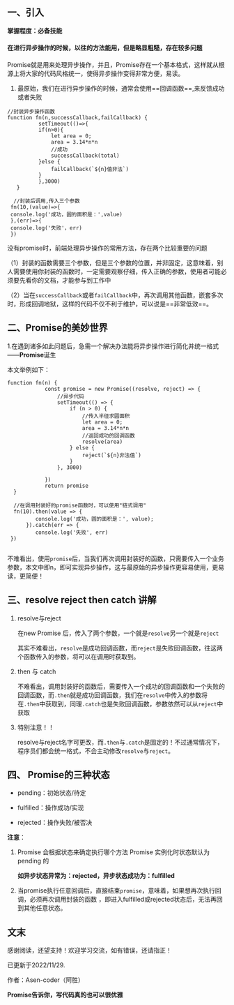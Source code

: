## 一、引入
**掌握程度：必备技能**

#### 在进行异步操作的时候，以往的方法能用，但是略显粗糙，存在较多问题
Promise就是用来处理异步操作，并且，Promise存在一个基本格式，这样就从根源上将大家的代码风格统一，使得异步操作变得非常方便，易读。


1. 最原始，我们在进行异步操作的时候，通常会使用==回调函数==,来反馈成功或者失败
```
//封装异步操作函数
function fn(n,successCallback,failCallback) {
          setTimeout(()=>{
          if(n>0){
              let area = 0;
              area = 3.14*n*n
              //成功
              successCallback(total)
          }else {
              failCallback(`${n}值非法`)
          }
          },3000)
   }
  
  //封装后调用,传入三个参数
 fn(10,(value)=>{
 console.log('成功，圆的面积是：',value)
 },(err)=>{
 console.log('失败'，err)
 })
```
没有promise时，前端处理异步操作的常用方法，存在两个比较重要的问题

（1）封装的函数需要三个参数，但是三个参数的位置，并非固定，这意味着，别人需要使用你封装的函数时，一定需要观察仔细，传入正确的参数，使用者可能必须要先看你的文档，才能参与到工作中

（2）当在`successCallback`或者`failCallback`中，再次调用其他函数，嵌套多次时，形成回调地狱，这样的代码不仅不利于维护，可以说是==非常低效==。

## 二、Promise的美妙世界

1.在遇到诸多如此问题后，急需一个解决办法能将异步操作进行简化并统一格式——**Promise**诞生

本文举例如下：
```
function fn(n) {
            const promise = new Promise((resolve, reject) => {
                //异步代码
                setTimeout(() => {
                    if (n > 0) {
                        //传入半径求圆面积
                        let area = 0;
                        area = 3.14*n*n
                        //返回成功的回调函数
                        resolve(area)
                    } else {
                        reject(`${n}非法值`)
                    }
                }, 3000)

            })
            return promise
  }
  
  //在调用封装好的promise函数时，可以使用"链式调用"
  fn(10).then(value => {
         console.log('成功，圆的面积是：', value);
      }).catch(err => {
         console.log('失败', err)
 })
    
```

不难看出，使用`promise`后，当我们再次调用封装好的函数，只需要传入一个业务参数，本文中即n，即可实现异步操作，这与最原始的异步操作更容易使用，更易读，更简便！


## 三、resolve reject then catch 讲解

   1. resolve与reject
     
       在new Promise 后，传入了两个参数，一个就是`resolve`另一个就是`reject`
       
       其实不难看出，`resolve`是成功回调函数，而`reject`是失败回调函数，往这两个函数传入的参数，将可以在调用时获取到。
       
   2. then 与 catch

        不难看出，调用封装好的函数后，需要传入一个成功的回调函数和一个失败的回调函数，而`.then`就是成功回调函数，我们在`resolve`中传入的参数将在`.then`中获取到，同理`.catch`也是失败回调函数，参数依然可以从`reject`中获取
        
   3. 特别注意！！
        
         resolve与reject名字可更改，而`.then`与`.catch`是固定的！不过通常情况下，程序员们都会统一格式，不会主动修改`resolve`与`reject`。
      
    
## 四、 Promise的三种状态

- pending：初始状态/待定
 
- fulfilled：操作成功/实现
 
- rejected：操作失败/被否决


**注意**：

1. Promise 会根据状态来确定执行哪个方法
   Promise 实例化时状态默认为 pending 的
   
   **如异步状态异常为：rejected，异步状态成功为：fulfilled**

2. 当promise执行任意回调后，直接结束`promise`，意味着，如果想再次执行回调，必须再次调用封装的函数
，即进入fulfilled或rejected状态后，无法再回到其他任意状态。



 ## 文末

感谢阅读，还望支持！欢迎学习交流，如有错误，还请指正！  

已更新于2022/11/29.

作者：Asen-coder（阿胜）

**Promise告诉你，写代码真的也可以很优雅**